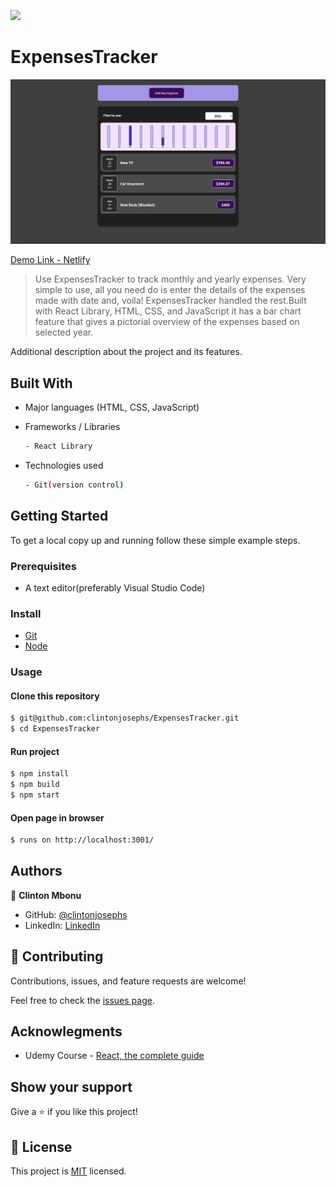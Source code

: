 ![](https://img.shields.io/badge/ExpensesTracker-purple)

# ExpensesTracker

![screenshot](./src/images/screenshot.png)

[Demo Link - Netlify](https://nervous-shaw-148c7b.netlify.app/)

> Use ExpensesTracker to track monthly and yearly expenses. Very simple to use, all you need do is enter the details of the expenses made with date and, voila! ExpensesTracker handled the rest.Built with React Library, HTML, CSS, and JavaScript it has a bar chart feature that gives a pictorial overview of the expenses based on selected year.


Additional description about the project and its features.

## Built With

- Major languages (HTML, CSS, JavaScript)

- Frameworks / Libraries
  ```bash
  - React Library
  ```

- Technologies used 
  
  ``` bash
  - Git(version control)
  ```


## Getting Started

To get a local copy up and running follow these simple example steps.

### Prerequisites
 - A text editor(preferably Visual Studio Code)

### Install
  -  [Git](https://git-scm.com/downloads)
  -  [Node](https://nodejs.org/en/download/)

### Usage
#### Clone this repository

```bash
$ git@github.com:clintonjosephs/ExpensesTracker.git
$ cd ExpensesTracker
```
#### Run project

```bash
$ npm install
$ npm build
$ npm start
```

#### Open page in browser
```bash
$ runs on http://localhost:3001/
```

## Authors

👤 **Clinton Mbonu**

- GitHub: [@clintonjosephs](https://github.com/clintonjosephs)
- LinkedIn: [LinkedIn](https://linkedin.com/in/clinton-mbonu)

## 🤝 Contributing

Contributions, issues, and feature requests are welcome!

Feel free to check the [issues page](https://github.com/clintonjosephs/ExpensesTracker/issues).

## Acknowlegments
- Udemy Course - [React, the complete guide](https://www.udemy.com/course/react-the-complete-guide-incl-redux/)

## Show your support

Give a ⭐️ if you like this project!

## 📝 License

This project is [MIT](https://opensource.org/licenses/MIT) licensed.